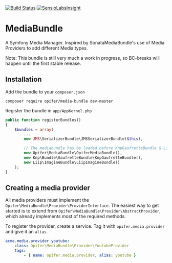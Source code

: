 [![Build Status](https://travis-ci.org/Opifer/MediaBundle.svg)](https://travis-ci.org/Opifer/MediaBundle)
[![SensioLabsInsight](https://insight.sensiolabs.com/projects/7bab65ce-147b-4148-90b2-81ea8454ebf0/mini.png)](https://insight.sensiolabs.com/projects/7bab65ce-147b-4148-90b2-81ea8454ebf0)

MediaBundle
===========

A Symfony Media Manager.
Inspired by SonataMediaBundle's use of Media Providers to add different Media types. 

Note: This bundle is still very much a work in progress, so BC-breaks will happen until the first stable release.

Installation
------------

Add the bundle to your `composer.json`

    composer require opifer/media-bundle dev-master

Register the bundle in `app/AppKernel.php`

```php
public function registerBundles()
{
    $bundles = array(
        ...
        new JMS\SerializerBundle\JMSSerializerBundle($this),

        // The mediabundle has be loaded before KnpGaufretteBundle & LiipImagineBundle
        new Opifer\MediaBundle\OpiferMediaBundle(),
        new Knp\Bundle\GaufretteBundle\KnpGaufretteBundle(),
        new Liip\ImagineBundle\LiipImagineBundle()
    );
}
```


Creating a media provider
-------------------------

All media providers must implement the `Opifer\MediaBundle\Provider\ProviderInterface`.
The easiest way to get started is to extend from `Opifer\MediaBundle\Provider\AbstractProvider`,
which already implements most of the required methods.

To register the provider, create a service. Tag it with `opifer.media.provider` and give it an `alias`.

```yaml
acme.media.provider.youtube:
    class: Opifer\MediaBundle\Provider\YoutubeProvider
    tags:
        - { name: opifer.media.provider, alias: youtube }
```
